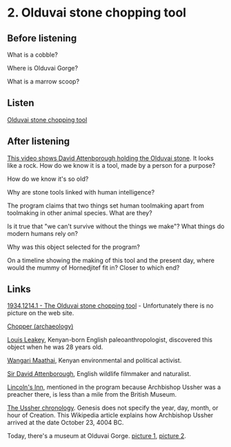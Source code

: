 # 2. Olduvai stone chopping tool

## Before listening

What is a cobble?

Where is Olduvai Gorge?

What is a marrow scoop?


## Listen

[Olduvai stone chopping tool](http://www.bbc.co.uk/ahistoryoftheworld/objects/ykHw5-oqQEGFnvat1gavxA)

## After listening

[This video shows David Attenborough holding the Olduvai
stone](https://www.youtube.com/watch?v=iWN5YtIf16k&t=0m55s).
It looks like a rock.
How do we know it is a tool, made by a person for a purpose?

How do we know it's so old?

Why are stone tools linked with human intelligence?

The program claims that two things set human toolmaking apart from
toolmaking in other animal species. What are they?

Is it true that "we can't survive without the things we make"?
What things do modern humans rely on?

Why was this object selected for the program?

On a timeline showing the making of this tool and the present day, where
would the mummy of Hornedjitef fit in? Closer to which end?


## Links

[1934,1214.1 - The Olduvai stone chopping tool](http://www.britishmuseum.org/research/collection_online/collection_object_details.aspx?objectId=1469849&partId=1) - Unfortunately there is no picture on the web site.

[Chopper (archaeology)](https://en.wikipedia.org/wiki/Chopper_%28archaeology%29)

[Louis Leakey](https://en.wikipedia.org/wiki/Louis_Leakey), Kenyan-born
English paleoanthropologist, discovered this object when he was 28 years
old.

[Wangari Maathai](https://en.wikipedia.org/wiki/Wangari_Maathai), Kenyan
environmental and political activist.

[Sir David Attenborough](https://en.wikipedia.org/wiki/David_Attenborough),
English wildlife filmmaker and naturalist.

[Lincoln's Inn](http://www.lincolnsinn.org.uk/), mentioned in the
program because Archbishop Ussher was a preacher there, is less than a
mile from the British Museum.

[The Ussher chronology](https://en.wikipedia.org/wiki/Ussher_chronology).
Genesis does not specify the year, day, month, or hour of Creation. This
Wikipedia article explains how Archbishop Ussher arrived at the date
October 23, 4004 BC.

Today, there's a museum at Olduvai Gorge.
[picture 1](https://www.google.com/maps/place/Olduwai+Gorge/@-2.992469,35.351291,3a,75y,90t/data=!3m8!1e2!3m6!1s69927358!2e1!3e10!6s%2F%2Flh3.googleusercontent.com%2Fproxy%2Fzo7ln_SaN2OGx_FzFN1_2iXEJ-gGP8Fy9YF8EmijC-6mOBB81Uu2xpc3fZu_JBHHXomng1gHyGWq2eqzofo10Cot7EdBFA%3Dw212-h100!7i2121!8i1000!4m5!3m4!1s0x183385bddad6ea95:0xa067a2e7565f241b!8m2!3d-2.9666667!4d35.3666667),
[picture 2](https://www.google.com/maps/place/Olduwai+Gorge/@-2.995124,35.352499,3a,75y,90t/data=!3m8!1e2!3m6!1s53328211!2e1!3e10!6s%2F%2Flh5.googleusercontent.com%2Fproxy%2F4lPODCzvbeHPtDCsa0LGJXUR-MimYr_dqdUwB1T7C8LpwVwM685fVW2TWn3QB_yMkyCCzV21osWaKcr0P1j_QlovayjTKA%3Dw203-h152!7i2560!8i1920!4m5!3m4!1s0x183385bddad6ea95:0xa067a2e7565f241b!8m2!3d-2.9666667!4d35.3666667).

